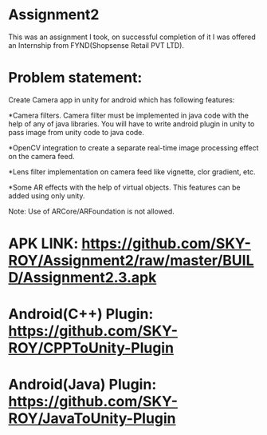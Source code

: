 # Assignment2
This was an assignment I took, on successful completion of it I was offered an Internship from FYND(Shopsense Retail PVT LTD). 
#

# Problem statement:
Create Camera app in unity for android which has following features:

*Camera filters. Camera filter must be implemented in java code with the help of any of java libraries. You will have to write android plugin in unity to pass image from unity code to java code.

*OpenCV integration to create a separate real-time image processing effect on the camera feed.

*Lens filter implementation on camera feed like vignette, clor gradient, etc.

*Some AR effects with the help of virtual objects. This features can be added using only unity.

Note: Use of ARCore/ARFoundation is not allowed.

# APK LINK: https://github.com/SKY-ROY/Assignment2/raw/master/BUILD/Assignment2.3.apk
# Android(C++) Plugin: https://github.com/SKY-ROY/CPPToUnity-Plugin
# Android(Java) Plugin: https://github.com/SKY-ROY/JavaToUnity-Plugin
